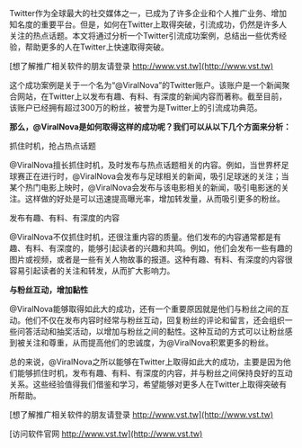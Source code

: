 Twitter作为全球最大的社交媒体之一，已成为了许多企业和个人推广业务、增加知名度的重要平台。但是，如何在Twitter上取得突破，引流成功，仍然是许多人关注的热点话题。本文将通过分析一个Twitter引流成功案例，总结出一些优秀经验，帮助更多的人在Twitter上快速取得突破。

[想了解推广相关软件的朋友请登录 http://www.vst.tw](http://www.vst.tw)

这个成功案例是关于一个名为“@ViralNova”的Twitter账户。该账户是一个新闻聚合网站，在Twitter上以发布有趣、有料、有深度的新闻内容而著称。截至目前，该账户已经拥有超过300万的粉丝，被誉为是Twitter上的引流成功典范。

**那么，@ViralNova是如何取得这样的成功呢？我们可以从以下几个方面来分析：**

抓住时机，抢占热点话题

@ViralNova擅长抓住时机，及时发布与热点话题相关的内容。例如，当世界杯足球赛正在进行时，@ViralNova会发布与足球相关的新闻，吸引足球迷的关注；当某个热门电影上映时，@ViralNova会发布与该电影相关的新闻，吸引电影迷的关注。这样做的好处是可以迅速提高曝光率，增加转发量，从而吸引更多的粉丝。

发布有趣、有料、有深度的内容

@ViralNova不仅抓住时机，还很注重内容的质量。他们发布的内容通常都是有趣、有料、有深度的，能够引起读者的兴趣和共鸣。例如，他们会发布一些有趣的图片或视频，或者是一些有关人物故事的报道。这种有趣、有料、有深度的内容很容易引起读者的关注和转发，从而扩大影响力。

**与粉丝互动，增加黏性**

@ViralNova能够取得如此大的成功，还有一个重要原因就是他们与粉丝之间的互动。他们不仅在发布内容时经常与粉丝互动，回复粉丝的评论和留言，还会组织一些问答活动和抽奖活动，以增加与粉丝之间的黏性。这种互动的方式可以让粉丝感到被关注和尊重，从而提高他们的忠诚度，为@ViralNova积累更多的粉丝。

总的来说，@ViralNova之所以能够在Twitter上取得如此大的成功，主要是因为他们能够抓住时机，发布有趣、有料、有深度的内容，并与粉丝之间保持良好的互动关系。这些经验值得我们借鉴和学习，希望能够对更多人在Twitter上取得突破有所帮助。

[想了解推广相关软件的朋友请登录 http://www.vst.tw](http://www.vst.tw)


[访问软件官网 http://www.vst.tw](http://www.vst.tw)
